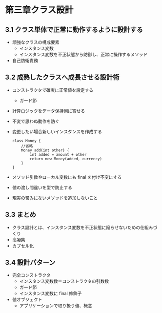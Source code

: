 # 第三章クラス設計

## 3.1 クラス単体で正常に動作するように設計する

- 頑強なクラスの構成要素
  - インスタンス変数
  - インスタンス変数を不正状態から防御し、正常に操作するメソッド
- 自己防衛責務

## 3.2 成熟したクラスへ成長させる設計術

- コンストラクタで確実に正常値を設定する
  - ガード節
- 計算ロジックをデータ保持側に寄せる
- 不変で思わぬ動作を防ぐ
- 変更したい場合新しいインスタンスを作成する

  ```
  class Money {
      //省略
      Money add(int other) {
          int added = amount + other
          return new Money(added, currency)
      }
  }

  ```

- メソッド引数やローカル変数にも final を付け不変にする
- 値の渡し間違いを型で防止する
- 現実の営みにないメソッドを追加しないこと

## 3.3 まとめ

- クラス設計とは、インスタンス変数を不正状態に陥らせないための仕組みづくり
- 高凝集
- カプセル化

## 3.4 設計パターン

- 完全コンストラクタ
  - インスタンス変数数＝コンストラクタの引数数
  - ガード節
  - インスタンス変数に final 修飾子
- 値オブジェクト
  - アプリケーションで取り扱う値、概念
